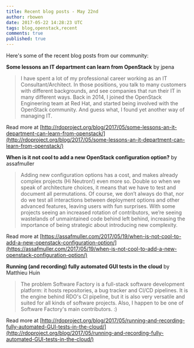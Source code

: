 ```yaml
---
title: Recent blog posts - May 22nd
author: rbowen
date: 2017-05-22 14:28:23 UTC
tags: blog,openstack,recent
comments: true
published: true
---
```


Here's some of the recent blog posts from our community:

**Some lessons an IT department can learn from OpenStack** by jpena

> I have spent a lot of my professional career working as an IT Consultant/Architect. In those positions, you talk to many customers with different backgrounds, and see companies that run their IT in many different ways. Back in 2014, I joined the OpenStack Engineering team at Red Hat, and started being involved with the OpenStack community. And guess what, I found yet another way of managing IT.

Read more at [http://rdoproject.org/blog/2017/05/some-lessons-an-it-department-can-learn-from-openstack/](http://rdoproject.org/blog/2017/05/some-lessons-an-it-department-can-learn-from-openstack/)


**When is it not cool to add a new OpenStack configuration option?** by assafmuller

> Adding new configuration options has a cost, and makes already complex projects (Hi Neutron!) even more so. Double so when we speak of architecture choices, it means that we have to test and document all permutations. Of course, we don’t always do that, nor do we test all interactions between deployment options and other advanced features, leaving users with fun surprises. With some projects seeing an increased rotation of contributors, we’re seeing wastelands of unmaintained code behind left behind, increasing the importance of being strategic about introducing new complexity.

Read more at [https://assafmuller.com/2017/05/19/when-is-not-cool-to-add-a-new-openstack-configuration-option/](https://assafmuller.com/2017/05/19/when-is-not-cool-to-add-a-new-openstack-configuration-option/)


**Running (and recording) fully automated GUI tests in the cloud** by Matthieu Huin

> The problem    Software Factory is a  full-stack software development platform: it hosts repositories, a bug tracker and  CI/CD pipelines. It is the engine behind RDO's CI pipeline,  but it is also very versatile and suited for all kinds of software projects. Also,  I happen to be one of Software Factory's main contributors. :)

Read more at [http://rdoproject.org/blog/2017/05/running-and-recording-fully-automated-GUI-tests-in-the-cloud/](http://rdoproject.org/blog/2017/05/running-and-recording-fully-automated-GUI-tests-in-the-cloud/)